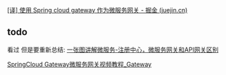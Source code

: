 

[[译] 使用 Spring cloud gateway 作为微服务网关 - 掘金 (juejin.cn)](https://juejin.cn/post/6973911203097608200)

## todo
看过 但是要重新总结:
[一张图讲解微服务-注册中心，微服务网关和API网关区别](https://www.bilibili.com/video/BV1MP411p7fA/?spm_id_from=333.788.recommend_more_video.1&vd_source=eabc2c22ae7849c2c4f31815da49f209)

[SpringCloud Gateway微服务网关视频教程_Gateway](https://www.bilibili.com/video/BV1JB4y1F7aL?p=18&spm_id_from=pageDriver&vd_source=eabc2c22ae7849c2c4f31815da49f209)